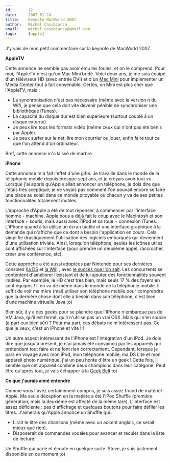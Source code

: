 ```yaml
---
id:       12
date:     2007-01-24
title:    Keynote MacWorld 2007
author:   Michel Casabianca
email:    michel.casabianca@gmail.com
tags:     [apple]
---
```


J'y vais de mon petit commentaire sur la keynote de MacWorld 2007.

 **AppleTV**

Cette annonce ne semble pas avoir ému les foules, et on le comprend. Pour moi, l'AppleTV n'est qu'un Mac Mini bridé. Voici deux ans, je me suis équipé d'un téléviseur HD (avec entrée DVI) et d'un [Mac Mini](http://www.apple.com/fr/mac-mini/) pour implémenter un Media Center tout à fait convenable. Certes, un Mini est plus cher que l'AppleTV, mais :

- La synchronisation n'est pas nécessaire (même avec la version n du Wifi, je pense que cela doit vite devenir pénible de synchroniser une bibliothèque iTunes).
- La capacité du disque dur est bien supérieure (surtout couplé à un disque externe).
- Je peux lire tous les formats vidéo (même ceux qui n'ont pas été bénis par Apple).
- Je peux surfer sur le net, lire mon courrier ou jouer, enfin faire tout ce que l'on attend d'un ordinateur.


Bref, cette annonce m'a laissé de marbre.

 **iPhone**

Cette annonce m'a fait l'effet d'une gifle. Je travaille dans le monde de la téléphonie mobile depuis presque sept ans, et je croyais avoir tout vu. Lorsque j'ai appris qu'Apple allait annoncer un téléphone, je dois dire que j'étais très sceptique; je ne voyais pas comment l'on pouvait encore se faire une place au soleil dans ce monde pitoyable où chacun y va de ses petites fonctionnalités totalement inutiles.

L'approche d'Apple a été de tout repenser, à commencer par l'interface homme - machine. Apple nous a déjà fait le coup avec le MacIntosh et son interface + souris, mais aussi avec l’iPod et sa roue + connexion iTunes. L'iPhone quand à lui utilise un écran tactile et une interface graphique à la demande qui n'affiche que ce dont a besoin l'application en cours. Cela simplifie drastiquement l'utilisation des logiciels embarqués qui deviennent d'une utilisation triviale. Ainsi, lorsqu'on téléphone, seules les icônes utiles sont affichées sur l'interface (pour prendre un deuxième appel, raccrocher, créer une conférence, etc).

Cette approche a été aussi adoptées par Nintendo pour ses dernières consoles ([la DS](http://ms.nintendo-europe.com/dslite/) et [la Wii](http://www.nintendo.fr/Wii/Wii-94559.html)) , avec [le succès que l'on sait](http://www.afjv.com/press0701/070118_chiffres_ventes_nintendo_ds_wii.htm). Les concurrents se contentent d'améliorer l’existant et de lui ajouter des fonctionnalités souvent inutiles. Par exemple, le HD c'est très bien, mais seuls 17 % des foyers en sont équipés ! Il en va de même dans le monde de la téléphonie mobile. Il suffit de voir ma mère (mal) utiliser son téléphone mobile pour comprendre que la dernière chose dont elle a besoin dans son téléphone, c'est bien d’une machine virtuelle Java ;o)

Bien sûr, il y a des geeks pour se plaindre que l'iPhone n'embarque pas de VM Java, qu'il est fermé, qu'il n'utilise pas un vrai OSX. Mais qui s'en soucie (à part eux bien sûr) ? Pour ma part, ces débats ne m'intéressent pas. Ce que je veux, c'est un iPhone et vite !!!

Un autre aspect intéressant de l'iPhone est l'intégration d'un iPod. Je dois dire que jusqu'à présent, je n'ai jamais été convaincu par les appareils qui prétendent tout faire et ne font rien correctement. Cependant, lorsque je pars en voyage avec mon iPod, mon téléphone mobile, ma DS Lite et mon appareil photo numérique, j'ai un peu honte d'être un geek ! Cette fois, il semble que cet appareil combine deux champions dans leur catégorie. Peut être qu'après tout, je vais échapper à la [Geek Belt](http://kungfurodeo.com/2006/12/04/the-ultimate-super-geek-belt-buckle/) ;o)

 **Ce que j'aurais aimé entendre**

Comme vous l'avez certainement compris, je suis assez friand de matériel Apple. Ma seule déception en la matière a été l'iPod Shuffle (première génération, mais la deuxième est affecté de la même tare). L'interface est assez déficiente : pas d'affichage et quelques boutons pour faire défiler les titres. J'aimerais qu'Apple annonce un Shuffle qui :

- Lirait le titre des chansons (même avec un accent anglais, ce serait mieux que rien).
- Disposerait de commandes vocales pour avancer et reculer dans la liste de lecture.


Un Shuffle qui parle et écoute en quelque sorte. Steve, je suis justement disponible en ce moment ;o)

